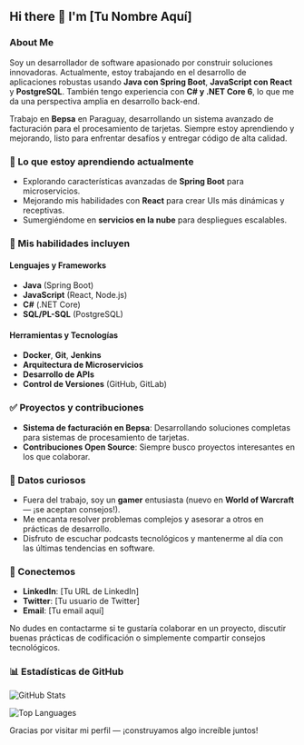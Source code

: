 ## Hi there 👋 I'm [Tu Nombre Aquí]

### About Me
Soy un desarrollador de software apasionado por construir soluciones innovadoras. Actualmente, estoy trabajando en el desarrollo de aplicaciones robustas usando **Java con Spring Boot**, **JavaScript con React** y **PostgreSQL**. También tengo experiencia con **C# y .NET Core 6**, lo que me da una perspectiva amplia en desarrollo back-end.

Trabajo en **Bepsa** en Paraguay, desarrollando un sistema avanzado de facturación para el procesamiento de tarjetas. Siempre estoy aprendiendo y mejorando, listo para enfrentar desafíos y entregar código de alta calidad.

### 🌱 Lo que estoy aprendiendo actualmente
- Explorando características avanzadas de **Spring Boot** para microservicios.
- Mejorando mis habilidades con **React** para crear UIs más dinámicas y receptivas.
- Sumergiéndome en **servicios en la nube** para despliegues escalables.

### 💪 Mis habilidades incluyen
#### Lenguajes y Frameworks
- **Java** (Spring Boot)
- **JavaScript** (React, Node.js)
- **C#** (.NET Core)
- **SQL/PL-SQL** (PostgreSQL)

#### Herramientas y Tecnologías
- **Docker**, **Git**, **Jenkins**
- **Arquitectura de Microservicios**
- **Desarrollo de APIs**
- **Control de Versiones** (GitHub, GitLab)

### ✅ Proyectos y contribuciones
- **Sistema de facturación en Bepsa**: Desarrollando soluciones completas para sistemas de procesamiento de tarjetas.
- **Contribuciones Open Source**: Siempre busco proyectos interesantes en los que colaborar.

### 🎤 Datos curiosos
- Fuera del trabajo, soy un **gamer** entusiasta (nuevo en **World of Warcraft** — ¡se aceptan consejos!).
- Me encanta resolver problemas complejos y asesorar a otros en prácticas de desarrollo.
- Disfruto de escuchar podcasts tecnológicos y mantenerme al día con las últimas tendencias en software.

### 📍 Conectemos
- **LinkedIn**: [Tu URL de LinkedIn]
- **Twitter**: [Tu usuario de Twitter]
- **Email**: [Tu email aquí]

No dudes en contactarme si te gustaría colaborar en un proyecto, discutir buenas prácticas de codificación o simplemente compartir consejos tecnológicos.

### 📊 Estadísticas de GitHub
![GitHub Stats](https://github-readme-stats.vercel.app/api?username=Coderquintana&show_icons=true&theme=radical)

![Top Languages](https://github-readme-stats.vercel.app/api/top-langs/?username=Coderquintana&layout=compact&theme=radical)

Gracias por visitar mi perfil — ¡construyamos algo increíble juntos!
